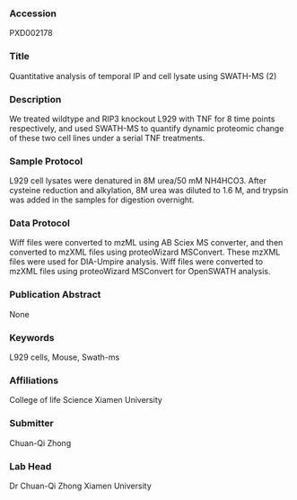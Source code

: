 ### Accession
PXD002178

### Title
Quantitative analysis of temporal IP and cell lysate using SWATH-MS (2)

### Description
We treated wildtype and RIP3 knockout L929 with TNF for 8 time points respectively, and used SWATH-MS to quantify dynamic proteomic change of these two cell lines under a serial TNF treatments.

### Sample Protocol
L929 cell lysates were denatured in 8M urea/50 mM NH4HCO3. After cysteine reduction and alkylation, 8M urea was diluted to 1.6 M, and trypsin was added in the samples for digestion overnight.

### Data Protocol
Wiff files were converted to mzML using AB Sciex MS converter, and then converted to mzXML files using proteoWizard MSConvert. These mzXML files were used for DIA-Umpire analysis. Wiff files were converted to mzXML files using proteoWizard MSConvert for OpenSWATH analysis.

### Publication Abstract
None

### Keywords
L929 cells, Mouse, Swath-ms

### Affiliations
College of life Science
Xiamen University

### Submitter
Chuan-Qi Zhong

### Lab Head
Dr Chuan-Qi Zhong
Xiamen University


